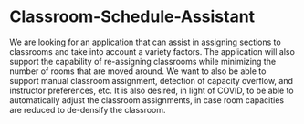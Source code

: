 # Classroom-Schedule-Assistant
We are looking for an application that can assist in assigning sections to classrooms and take into account a variety factors. 
The application will also support the capability of re-assigning classrooms while minimizing the number of rooms that are moved around.
We want to also be able to support manual classroom assignment, detection of capacity overflow, and instructor preferences, etc.
It is also desired, in light of COVID, to be able to automatically adjust the classroom assignments, in case room capacities are reduced 
to de-densify the classroom.
